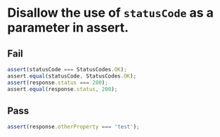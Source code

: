 # Disallow the use of `statusCode` as a parameter in assert.

## Fail

```js
assert(statusCode === StatusCodes.OK);
assert.equal(statusCode, StatusCodes.OK);
assert(response.status === 200);
assert.equal(response.status, 200);
```

## Pass

```js
assert(response.otherProperty === 'test');
```
